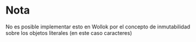 # Nota
No es posible implementar esto en Wollok por el concepto de inmutabilidad sobre los objetos literales (en este caso caracteres)
